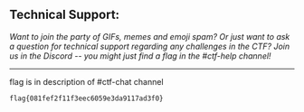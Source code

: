 ## Technical Support:

_Want to join the party of GIFs, memes and emoji spam? Or just want to ask a question for technical support regarding any challenges in the CTF? Join us in the Discord -- you might just find a flag in the #ctf-help channel!_

--------

flag is in description of #ctf-chat channel

```
flag{081fef2f11f3eec6059e3da9117ad3f0}
```
